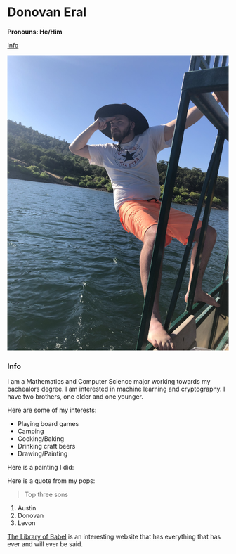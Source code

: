# Donovan Eral #
**Pronouns: He/Him**

[Info](#info)

![](./IMG_3238.jpeg)

### Info

I am a Mathematics and Computer Science major working towards my bachealors degree. I am interested in machine learning and cryptography. I have two brothers, one older and one younger.

Here are some of my interests:

- Playing board games
- Camping
- Cooking/Baking
- Drinking craft beers
- Drawing/Painting

Here is a painting I did:



Here is a quote from my pops:
> Top three sons

1. Austin
2. Donovan
3. Levon

[The Library of Babel](https://libraryofbabel.info/search.html) is an interesting website that has everything that has ever and will ever be said.

